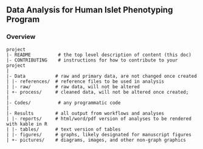 ## Data Analysis for Human Islet Phenotyping Program

### Overview

	project
	|- README          # the top level description of content (this doc)
	|- CONTRIBUTING    # instructions for how to contribute to your project
	|
	|- Data           # raw and primary data, are not changed once created
	| |- references/  # reference files to be used in analysis
	| |- raw/         # raw data, will not be altered
	| +- process/     # cleaned data, will not be altered once created;
 	|
	|- Codes/          # any programmatic code
	|
	|- Results        # all output from workflows and analyses
	| |- reports/     # html/word/pdf version of analyses to be rendered with kable in R
	| |- tables/      # text version of tables
	| |- figures/     # graphs, likely designated for manuscript figures
	| +- pictures/    # diagrams, images, and other non-graph graphics
